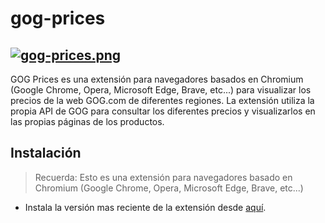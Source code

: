 # gog-prices

[![gog-prices.png](https://i.postimg.cc/mk1WthRS/gog-prices.png)](https://postimg.cc/XBWzPjrZ)
---
GOG Prices es una extensión para navegadores basados en Chromium (Google Chrome, Opera, Microsoft Edge, Brave, etc...) para visualizar los precios de la web GOG.com de diferentes regiones.
La extensión utiliza la propia API de GOG para consultar los diferentes precios y visualizarlos en las propias páginas de los productos.

## Instalación

> Recuerda: Esto es una extensión para navegadores basado en Chromium (Google Chrome, Opera, Microsoft Edge, Brave, etc...)

- Instala la versión mas reciente de la extensión desde [aquí](https://github.com/joludelgar/gog-prices/releases).